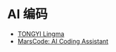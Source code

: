 # AI 编码

- [TONGYI Lingma](https://marketplace.visualstudio.com/items?itemName=Alibaba-Cloud.tongyi-lingma)
- [MarsCode: AI Coding Assistant](https://marketplace.visualstudio.com/items?itemName=MarsCode.marscode-extension)
